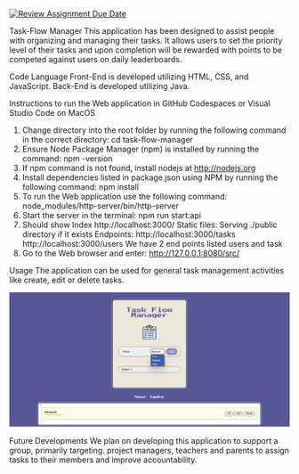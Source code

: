 [![Review Assignment Due Date](https://classroom.github.com/assets/deadline-readme-button-22041afd0340ce965d47ae6ef1cefeee28c7c493a6346c4f15d667ab976d596c.svg)](https://classroom.github.com/a/8-Y6obCV)

Task-Flow Manager
This application has been designed to assist people with organizing and managing their tasks. It allows users to set the priority level of their tasks and upon completion will be rewarded with points to be competed against users on daily leaderboards.
 
 Code Language
 Front-End is developed utilizing HTML, CSS, and JavaScript. 
 Back-End is developed utilizing Java.

 Instructions to run the Web application in GitHub Codespaces or Visual Studio Code on MacOS
 
 1. Change directory into the root folder by running the following command in the correct directory: cd task-flow-manager
 2. Ensure Node Package Manager (npm) is installed by running the command: npm -version
 3. If npm command is not found, install nodejs at http://nodejs.org
 4. Install dependencies listed in package.json using NPM by running the following command: npm install
 5. To run the Web application use the following command: node_modules/http-server/bin/http-server
 6. Start the server in the terminal: npm run start:api
 7. Should show Index http://localhost:3000/ Static files: Serving ./public directory if it exists Endpoints: http://localhost:3000/tasks http://localhost:3000/users We have 2 end points listed users and task
 8. Go to the Web browser and enter: http://127.0.0.1:8080/src/
 
 Usage
 The application can be used for general task management activities like create, edit or delete tasks. 

 ![Screenshot of the app](CreateTask.png)

 Future Developments
 We plan on developing this application to support a group,  primarily targeting. project managers, teachers and parents to assign tasks to their members and improve accountability. 
